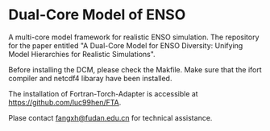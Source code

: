 # Dual-Core Model of ENSO
A multi-core model framework for realistic ENSO simulation. The repository for the paper entitled "A Dual-Core Model for ENSO Diversity: Unifying Model Hierarchies for Realistic Simulations".

Before installing the DCM, please check the Makfile.
Make sure that the ifort compiler and netcdf4 libaray have been installed.

The installation of Fortran-Torch-Adapter is accessible at https://github.com/luc99hen/FTA.

Plase contact fangxh@fudan.edu.cn for technical assistance.
